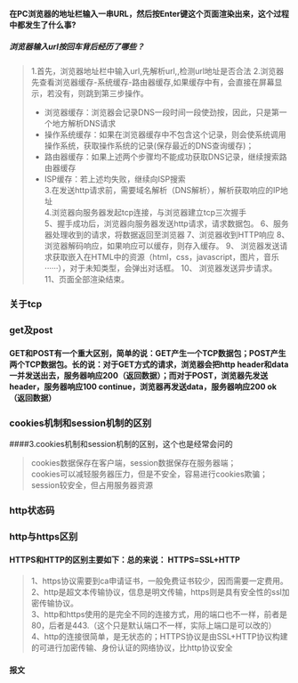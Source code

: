 #### 在PC浏览器的地址栏输入一串URL，然后按Enter键这个页面渲染出来，这个过程中都发生了什么事?
##### 浏览器输入url按回车背后经历了哪些？
> 1.首先，浏览器地址栏中输入url,先解析url,,检测url地址是否合法 
> 2.浏览器先查看浏览器缓存-系统缓存-路由器缓存,如果缓存中有，会直接在屏幕显示，若没有，则跳到第三步操作。    
> * 浏览器缓存：浏览器会记录DNS一段时间一段使劲按，因此，只是第一个地方解析DNS请求  
> * 操作系统缓存：如果在浏览器缓存中不包含这个记录，则会使系统调用操作系统，获取操作系统的记录(保存最近的DNS查询缓存)；    
> * 路由器缓存：如果上述两个步骤均不能成功获取DNS记录，继续搜索路由器缓存    
> * ISP缓存：若上述均失败，继续向ISP搜索  
> 3.在发送http请求前，需要域名解析（DNS解析），解析获取响应的IP地址    
> 4.浏览器向服务器发起tcp连接，与浏览器建立tcp三次握手    
> 5、握手成功后，浏览器向服务器发送http请求，请求数据包。
> 6、服务器处理收到的请求，将数据返回至浏览器
> 7、浏览器收到HTTP响应
> 8、浏览器解码响应，如果响应可以缓存，则存入缓存。
> 9、 浏览器发送请求获取嵌入在HTML中的资源（html，css，javascript，图片，音乐······），对于未知类型，会弹出对话框。
> 10、 浏览器发送异步请求。
> 11、页面全部渲染结束。


### 关于tcp

### get及post
#### GET和POST有一个重大区别，简单的说：GET产生一个TCP数据包；POST产生两个TCP数据包。长的说：对于GET方式的请求，浏览器会把http header和data一并发送出去，服务器响应200（返回数据）；而对于POST，浏览器先发送header，服务器响应100 continue，浏览器再发送data，服务器响应200 ok（返回数据）

### cookies机制和session机制的区别
####3.cookies机制和session机制的区别，这个也是经常会问的
> cookies数据保存在客户端，session数据保存在服务器端；  
> cookies可以减轻服务器压力，但是不安全，容易进行cookies欺骗；  
> session较安全，但占用服务器资源

### http状态码

### http与https区别
#### HTTPS和HTTP的区别主要如下：总的来说： HTTPS=SSL+HTTP
> 1、https协议需要到ca申请证书，一般免费证书较少，因而需要一定费用。  
> 2、http是超文本传输协议，信息是明文传输，https则是具有安全性的ssl加密传输协议。    
> 3、http和https使用的是完全不同的连接方式，用的端口也不一样，前者是80，后者是443.（这个只是默认端口不一样，实际上端口是可以改的）  
> 4、http的连接很简单，是无状态的；HTTPS协议是由SSL+HTTP协议构建的可进行加密传输、身份认证的网络协议，比http协议安全

#### 报文

